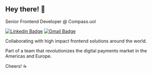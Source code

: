 ## Hey there! 👋

Senior Frontend Developer @ Compass.uol

[![Linkedin Badge](https://img.shields.io/badge/-Higo%20Sampaio-1976D2?style=flat-square&logo=Linkedin&logoColor=white&link=https://linkedin.com/in/higosampaio/)](https://linkedin.com/in/higosampaio/)
[![Gmail Badge](https://img.shields.io/badge/-hglbsm@gmail.com-1976D2?style=flat-square&logo=Gmail&logoColor=white&link=mailto:hglbsm@gmail.com)](mailto:hglbsm@gmail.com)

Collaborating with high impact frontend solutions around the world.

Part of a team that revolutionizes the digital payments market in the Americas and Europe.

Cheers! ☕
